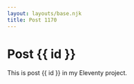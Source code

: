 ```yaml
---
layout: layouts/base.njk
title: Post 1170
---
```


# Post {{ id }}

This is post {{ id }} in my Eleventy project.
